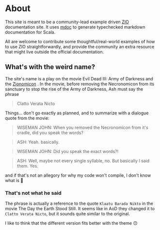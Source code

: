 # About

This site is meant to be a community-lead example driven [ZIO](https://zio.dev) documentation site. It
uses [mdoc](https://scalameta.org/mdoc/) to generate typechecked markdown documentation for Scala.

All are welcome to contribute some thoughtful/real-world examples of how to use ZIO straightforwardly, and provide the
community an extra resource that might live outside the official documentation.

## What's with the weird name?

The site's name is a play on the movie Evil Dead III: Army of Darkness and the [Zionomicon](https://www.zionomicon.com/)
. In the movie, before removing the Necronomicon from its sanctuary to stop the rise of the Army of Darkness, Ash must
say the phrase

> Clatto Verata Nicto

Things... don't go exactly as planned, and to summarize with a dialogue quote from the movie:
> WISEMAN JOHN: When you removed the Necronomicon from it's cradle, did you speak the words?

> ASH: Yeah. basically.

> WISEMAN JOHN: Did you speak the exact words?!

> ASH: Well, maybe not every single syllable, no. But basically I said them. Yes.

and if that's not an allegory for why my code won't compile, I don't know what is 🤣

### That's not what he said

The phrase is actually a reference to the quote `Klaatu Barada Nikto` in the movie The Day the Earth Stood Still.
It seems like in AoD they changed it to `Clatto Verata Nicto`, but it sounds quite similar to the original. 

I like to think that the different version fits better with the theme 🙃
